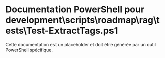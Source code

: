 # Documentation PowerShell pour development\scripts\roadmap\rag\tests\Test-ExtractTags.ps1

Cette documentation est un placeholder et doit être générée par un outil PowerShell spécifique.
